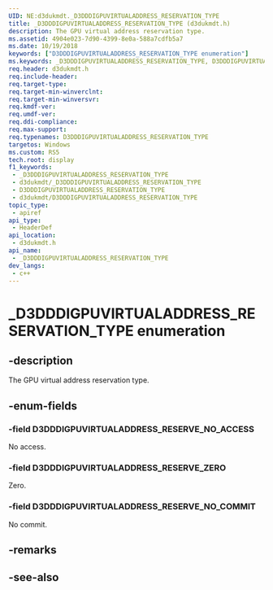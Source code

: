 ```yaml
---
UID: NE:d3dukmdt._D3DDDIGPUVIRTUALADDRESS_RESERVATION_TYPE
title: _D3DDDIGPUVIRTUALADDRESS_RESERVATION_TYPE (d3dukmdt.h)
description: The GPU virtual address reservation type.
ms.assetid: 4904e023-7d90-4399-8e0a-588a7cdfb5a7
ms.date: 10/19/2018
keywords: ["D3DDDIGPUVIRTUALADDRESS_RESERVATION_TYPE enumeration"]
ms.keywords: _D3DDDIGPUVIRTUALADDRESS_RESERVATION_TYPE, D3DDDIGPUVIRTUALADDRESS_RESERVATION_TYPE,
req.header: d3dukmdt.h
req.include-header: 
req.target-type: 
req.target-min-winverclnt: 
req.target-min-winversvr: 
req.kmdf-ver: 
req.umdf-ver: 
req.ddi-compliance: 
req.max-support: 
req.typenames: D3DDDIGPUVIRTUALADDRESS_RESERVATION_TYPE
targetos: Windows
ms.custom: RS5
tech.root: display
f1_keywords:
 - _D3DDDIGPUVIRTUALADDRESS_RESERVATION_TYPE
 - d3dukmdt/_D3DDDIGPUVIRTUALADDRESS_RESERVATION_TYPE
 - D3DDDIGPUVIRTUALADDRESS_RESERVATION_TYPE
 - d3dukmdt/D3DDDIGPUVIRTUALADDRESS_RESERVATION_TYPE
topic_type:
 - apiref
api_type:
 - HeaderDef
api_location:
 - d3dukmdt.h
api_name:
 - _D3DDDIGPUVIRTUALADDRESS_RESERVATION_TYPE
dev_langs:
 - c++
---
```


# _D3DDDIGPUVIRTUALADDRESS_RESERVATION_TYPE enumeration


## -description

The GPU virtual address reservation type.

## -enum-fields

### -field D3DDDIGPUVIRTUALADDRESS_RESERVE_NO_ACCESS 

No access.

### -field D3DDDIGPUVIRTUALADDRESS_RESERVE_ZERO 

Zero.

### -field D3DDDIGPUVIRTUALADDRESS_RESERVE_NO_COMMIT 

No commit.

## -remarks

## -see-also

